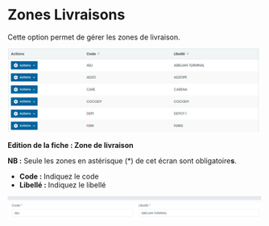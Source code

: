 # Zones Livraisons

Cette option permet de gérer les zones de livraison.

![](../../../.gitbook/assets/zoneLivraison1.PNG)

**Edition de la fiche : Zone de livraison**

**NB :** Seule les zones en astérisque (\*) de cet écran sont obligatoire**s**.

* **Code :** Indiquez le code
* **Libellé :** Indiquez le libellé

![](../../../.gitbook/assets/zoneLivraison2.PNG)
